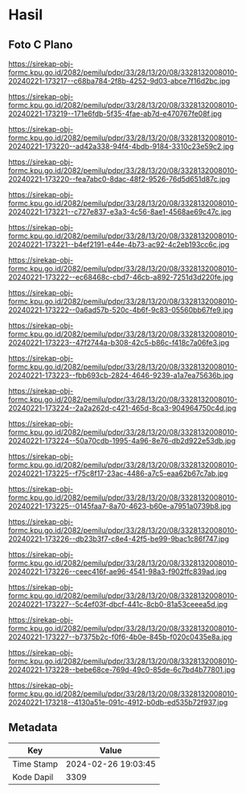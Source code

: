 # Hasil

## Foto C Plano

https://sirekap-obj-formc.kpu.go.id/2082/pemilu/pdpr/33/28/13/20/08/3328132008010-20240221-173217--c68ba784-2f8b-4252-9d03-abce7f16d2bc.jpg

https://sirekap-obj-formc.kpu.go.id/2082/pemilu/pdpr/33/28/13/20/08/3328132008010-20240221-173219--171e6fdb-5f35-4fae-ab7d-e470767fe08f.jpg

https://sirekap-obj-formc.kpu.go.id/2082/pemilu/pdpr/33/28/13/20/08/3328132008010-20240221-173220--ad42a338-94f4-4bdb-9184-3310c23e59c2.jpg

https://sirekap-obj-formc.kpu.go.id/2082/pemilu/pdpr/33/28/13/20/08/3328132008010-20240221-173220--fea7abc0-8dac-48f2-9526-76d5d651d87c.jpg

https://sirekap-obj-formc.kpu.go.id/2082/pemilu/pdpr/33/28/13/20/08/3328132008010-20240221-173221--c727e837-e3a3-4c56-8ae1-4568ae69c47c.jpg

https://sirekap-obj-formc.kpu.go.id/2082/pemilu/pdpr/33/28/13/20/08/3328132008010-20240221-173221--b4ef2191-e44e-4b73-ac92-4c2eb193cc6c.jpg

https://sirekap-obj-formc.kpu.go.id/2082/pemilu/pdpr/33/28/13/20/08/3328132008010-20240221-173222--ec68468c-cbd7-46cb-a892-7251d3d220fe.jpg

https://sirekap-obj-formc.kpu.go.id/2082/pemilu/pdpr/33/28/13/20/08/3328132008010-20240221-173222--0a6ad57b-520c-4b6f-9c83-05560bb67fe9.jpg

https://sirekap-obj-formc.kpu.go.id/2082/pemilu/pdpr/33/28/13/20/08/3328132008010-20240221-173223--47f2744a-b308-42c5-b86c-f418c7a06fe3.jpg

https://sirekap-obj-formc.kpu.go.id/2082/pemilu/pdpr/33/28/13/20/08/3328132008010-20240221-173223--fbb693cb-2824-4646-9239-a1a7ea75636b.jpg

https://sirekap-obj-formc.kpu.go.id/2082/pemilu/pdpr/33/28/13/20/08/3328132008010-20240221-173224--2a2a262d-c421-465d-8ca3-904964750c4d.jpg

https://sirekap-obj-formc.kpu.go.id/2082/pemilu/pdpr/33/28/13/20/08/3328132008010-20240221-173224--50a70cdb-1995-4a96-8e76-db2d922e53db.jpg

https://sirekap-obj-formc.kpu.go.id/2082/pemilu/pdpr/33/28/13/20/08/3328132008010-20240221-173225--f75c8f17-23ac-4486-a7c5-eaa62b67c7ab.jpg

https://sirekap-obj-formc.kpu.go.id/2082/pemilu/pdpr/33/28/13/20/08/3328132008010-20240221-173225--0145faa7-8a70-4623-b60e-a7951a0739b8.jpg

https://sirekap-obj-formc.kpu.go.id/2082/pemilu/pdpr/33/28/13/20/08/3328132008010-20240221-173226--db23b3f7-c8e4-42f5-be99-9bac1c86f747.jpg

https://sirekap-obj-formc.kpu.go.id/2082/pemilu/pdpr/33/28/13/20/08/3328132008010-20240221-173226--ceec416f-ae96-4541-98a3-f902ffc839ad.jpg

https://sirekap-obj-formc.kpu.go.id/2082/pemilu/pdpr/33/28/13/20/08/3328132008010-20240221-173227--5c4ef03f-dbcf-441c-8cb0-81a53ceeea5d.jpg

https://sirekap-obj-formc.kpu.go.id/2082/pemilu/pdpr/33/28/13/20/08/3328132008010-20240221-173227--b7375b2c-f0f6-4b0e-845b-f020c0435e8a.jpg

https://sirekap-obj-formc.kpu.go.id/2082/pemilu/pdpr/33/28/13/20/08/3328132008010-20240221-173228--bebe68ce-769d-49c0-85de-6c7bd4b77801.jpg

https://sirekap-obj-formc.kpu.go.id/2082/pemilu/pdpr/33/28/13/20/08/3328132008010-20240221-173218--4130a51e-091c-4912-b0db-ed535b72f937.jpg


## Metadata

| Key        | Value               |
| ---------- | ------------------- |
| Time Stamp | 2024-02-26 19:03:45 |
| Kode Dapil | 3309                |



